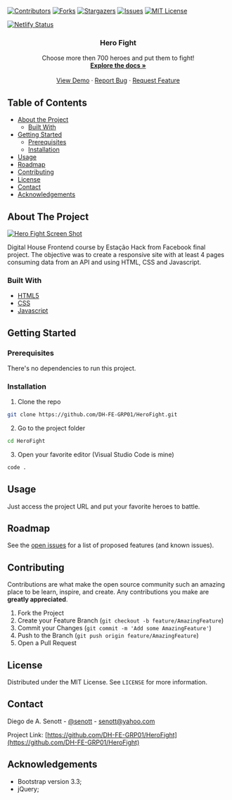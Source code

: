 <!--
*** Thanks for checking out this README Template. If you have a suggestion that would
*** make this better, please fork the repo and create a pull request or simply open
*** an issue with the tag "enhancement".
*** Thanks again! Now go create something AMAZING! :D
-->





<!-- PROJECT SHIELDS -->
<!--
*** I'm using markdown "reference style" links for readability.
*** Reference links are enclosed in brackets [ ] instead of parentheses ( ).
*** See the bottom of this document for the declaration of the reference variables
*** for contributors-url, forks-url, etc. This is an optional, concise syntax you may use.
*** https://www.markdownguide.org/basic-syntax/#reference-style-links
-->
[![Contributors][contributors-shield]][contributors-url]
[![Forks][forks-shield]][forks-url]
[![Stargazers][stars-shield]][stars-url]
[![Issues][issues-shield]][issues-url]
[![MIT License][license-shield]][license-url]

[![Netlify Status](https://api.netlify.com/api/v1/badges/afce1a81-36df-46db-a79e-7ddcfe2b25a9/deploy-status)](https://app.netlify.com/sites/hero-fight/deploys)

<p align="center">
  <h3 align="center">Hero Fight</h3>

  <p align="center">
    Choose more then 700 heroes and put them to fight!
    <br />
    <a href="https://github.com/DH-FE-GRP01/HeroFight"><strong>Explore the docs »</strong></a>
    <br />
    <br />
    <a href="https://hero-fight.netlify.app/">View Demo</a>
    ·
    <a href="https://github.com/DH-FE-GRP01/HeroFight/issues">Report Bug</a>
    ·
    <a href="https://github.com/DH-FE-GRP01/HeroFight/issues">Request Feature</a>
  </p>
</p>



<!-- TABLE OF CONTENTS -->
## Table of Contents

* [About the Project](#about-the-project)
  * [Built With](#built-with)
* [Getting Started](#getting-started)
  * [Prerequisites](#prerequisites)
  * [Installation](#installation)
* [Usage](#usage)
* [Roadmap](#roadmap)
* [Contributing](#contributing)
* [License](#license)
* [Contact](#contact)
* [Acknowledgements](#acknowledgements)



<!-- ABOUT THE PROJECT -->
## About The Project

[![Hero Fight Screen Shot][product-screenshot]](https://hero-fight.netlify.app/)

Digital House Frontend course by Estação Hack from Facebook final project. The objective was to create a responsive site with at least 4 pages consuming data 
from an API and using HTML, CSS and Javascript.

### Built With
* [HTML5](https://developer.mozilla.org/en-US/docs/Web/Guide/HTML/HTML5)
* [CSS](https://www.w3.org/Style/CSS/Overview.en.html)
* [Javascript](https://developer.mozilla.org/en-US/docs/Web/JavaScript)

<!-- GETTING STARTED -->
## Getting Started

### Prerequisites
There's no dependencies to run this project.

### Installation

1. Clone the repo
```sh
git clone https://github.com/DH-FE-GRP01/HeroFight.git
```
2. Go to the project folder
```sh
cd HeroFight
```
3. Open your favorite editor (Visual Studio Code is mine)
```sh
code .
```



<!-- USAGE EXAMPLES -->
## Usage

Just access the project URL and put your favorite heroes to battle.


<!-- ROADMAP -->
## Roadmap

See the [open issues](https://github.com/DH-FE-GRP01/HeroFight/issues) for a list of proposed features (and known issues).



<!-- CONTRIBUTING -->
## Contributing

Contributions are what make the open source community such an amazing place to be learn, inspire, and create. Any contributions you make are **greatly appreciated**.

1. Fork the Project
2. Create your Feature Branch (`git checkout -b feature/AmazingFeature`)
3. Commit your Changes (`git commit -m 'Add some AmazingFeature'`)
4. Push to the Branch (`git push origin feature/AmazingFeature`)
5. Open a Pull Request



<!-- LICENSE -->
## License

Distributed under the MIT License. See `LICENSE` for more information.



<!-- CONTACT -->
## Contact

Diego de A. Senott - [@senott](https://twitter.com/senott) - senott@yahoo.com

Project Link: [https://github.com/DH-FE-GRP01/HeroFight](https://github.com/DH-FE-GRP01/HeroFight)



<!-- ACKNOWLEDGEMENTS -->
## Acknowledgements
* Bootstrap version 3.3;
* jQuery;




<!-- MARKDOWN LINKS & IMAGES -->
<!-- https://www.markdownguide.org/basic-syntax/#reference-style-links -->
[contributors-shield]: https://img.shields.io/github/contributors/DH-FE-GRP01/HeroFight.svg?style=flat-square
[contributors-url]: https://github.com/DH-FE-GRP01/HeroFight/graphs/contributors
[forks-shield]: https://img.shields.io/github/forks/DH-FE-GRP01/HeroFight.svg?style=flat-square
[forks-url]: https://github.com/DH-FE-GRP01/HeroFight/network/members
[stars-shield]: https://img.shields.io/github/stars/DH-FE-GRP01/HeroFight.svg?style=flat-square
[stars-url]: https://github.com/DH-FE-GRP01/HeroFight/stargazers
[issues-shield]: https://img.shields.io/github/issues/DH-FE-GRP01/HeroFight.svg?style=flat-square
[issues-url]: https://github.com/DH-FE-GRP01/HeroFight/issues
[license-shield]: https://img.shields.io/github/license/DH-FE-GRP01/HeroFight.svg?style=flat-square
[license-url]: https://github.com/DH-FE-GRP01/HeroFight/blob/main/LICENSE.txt
[product-screenshot]: /images/screenshot.png
